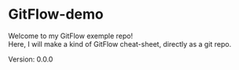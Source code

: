 # GitFlow-demo

Welcome to my GitFlow exemple repo!  
Here, I will make a kind of GitFlow cheat-sheet, directly as a git repo.  

Version: 0.0.0